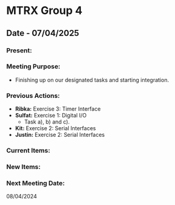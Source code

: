 # MTRX Group 4
##  Date - 07/04/2025
### Present:


### Meeting Purpose:
- Finishing up on our designated tasks and starting integration.
### Previous Actions:
- **Ribka:** Exercise 3: Timer Interface
- **Sulfat:** Exercise 1: Digital I/O
    - Task a), b) and c).
- **Kit:** Exercise 2: Serial Interfaces
- **Justin:** Exercise 2: Serial Interfaces
### Current Items:

### New Items:
### Next Meeting Date:
08/04/2024

